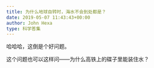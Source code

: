 ```yaml
---
title: 为什么地球自转时，海水不会到处都是？
date: 2019-05-07 11:43:43+00:00
author: John Hexa
type: 科学答集
---
```

哈哈哈，这倒是个好问题。

这个问题也可以这样问——为什么高铁上的碟子里能装住水？


